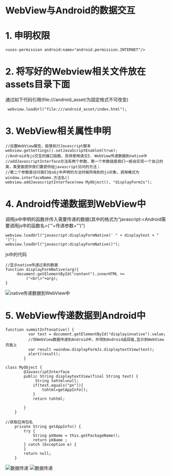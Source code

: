 # WebView与Android的数据交互
# 1. 申明权限

```
<uses-permission android:name="android.permission.INTERNET"/>
```

# 2. 将写好的Webview相关文件放在assets目录下面

通过如下代码引用(file:///android_asset/为固定格式不可改变)

```
 webview.loadUrl("file:///android_asset/index.html");
```

# 3. WebView相关属性申明

```
//设置WebView属性，能够执行Javascript脚本
webview.getSettings().setJavaScriptEnabled(true);
//Android与js交互的接口函数，具体使用请见5. WebView传递数据到native中
//addJavascriptInterface方法有两个参数，第一个参数就是我们一般会实现一个自己的类，类里面提供我们要提供给javascript访问的方法；
//第二个参数是访问我们在obj中声明的方法时候所用到的js对象，调用模式为window.interfaceName.方法名()
webview.addJavascriptInterface(new MyObject(), "displayFormJs");
```

# 4. Android传递数据到WebView中

调用js中申明的函数并传入需要传递的数据(其中的格式为“javascript:<Android需要调用js中的函数名>('"+传递参数+"‘)”)

```
webview.loadUrl("javascript:displayFormNative(' " + displaytext + " ')");
webview.loadUrl("javascript:displayFormNative()");
```
js中的代码

```
//显示native传递过来的数据
function displayFormNative(arg){
	 document.getElementById("content").innerHTML +=   
         ("<br\>"+arg);
}
```

![native传递数据到WebView中](http://chuantu.biz/t5/35/1474886953x988815626.png)
# 5. WebView传递数据到Android中

```
function summitInftonative() {
		  var text = document.getElementById("displayinnative").value;
		  //将WebView数据传递到Android中，并得到Android返回值,显示到WebView页面上
	      var result =window.displayFormJs.displaytextView(text);
		  alert(result);
		}
```

```
class MyObject {
        @JavascriptInterface
        public String displaytextView(final String text) {
             String tohtml=null;
            if(text.equals("pn")){
                tohtml=getAppInfo();
            }
            return tohtml;

        }
    }
```
```
//获取应用包名
    private String getAppInfo() {
        try {
            String pkName = this.getPackageName();
            return pkName ;
        } catch (Exception e) {
        }
        return null;
    }
```
![数据传递](http://chuantu.biz/t5/35/1474954254x988815626.png)
![数据传递](http://chuantu.biz/t5/35/1474954597x988815626.png)

